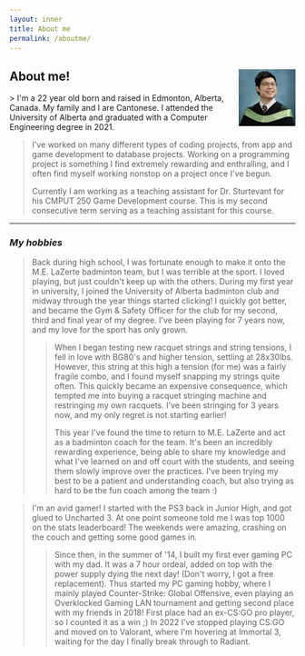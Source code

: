 ```yaml
---
layout: inner
title: About me
permalink: /aboutme/
---
```

<!-- Not sure why the text font is different -->

<!-- ![image test]( /img/logo.png ) -->

<div style="clear: both;">
  <div style="float: right; margin-right 1em;">
    <img src="/img/Graduation-Picture.jpg" alt="My graduation photo in 2021" width="100">
  </div>
  <div>
  <!-- h2 I think is header 2 -->
    <h2> About me! </h2>
    <!-- Most likely p for paragraph -->
    <p> > I'm a 22 year old born and raised in Edmonton, Alberta, Canada. My family and I are Cantonese. I attended the University of Alberta and graduated with a Computer Engineering degree in 2021. </p>
  </div>
</div>

> I've worked on many different types of coding projects, from app and game development to database projects. Working on a programming project is something I find extremely rewarding and enthralling, and I often find myself working nonstop on a project once I've begun.
>
> Currently I am working as a teaching assistant for Dr. Sturtevant for his CMPUT 250 Game Development course. This is my second consecutive term serving as a teaching assistant for this course.

---


### _My hobbies_

> Back during high school, I was fortunate enough to make it onto the M.E. LaZerte badminton team, but I was terrible at the sport. I loved playing, but just couldn't keep up with the others. During my first year in university, I joined the University of Alberta badminton club and midway through the year things started clicking! I quickly got better, and became the Gym & Safety Officer for the club for my second, third and final year of my degree. I've been playing for 7 years now, and my love for the sport has only grown.
>
>> When I began testing new racquet strings and string tensions, I fell in love with BG80's and higher tension, settling at 28x30lbs. However, this string at this high a tension (for me) was a fairly fragile combo, and I found myself snapping my strings quite often. This quickly became an expensive consequence, which tempted me into buying a racquet stringing machine and restringing my own racquets. I've been stringing for 3 years now, and my only regret is not starting earlier!
>>
>> This year I've found the time to return to M.E. LaZerte and act as a badminton coach for the team. It's been an incredibly rewarding experience, being able to share my knowledge and what I've learned on and off court with the students, and seeing them slowly improve over the practices. I've been trying my best to be a patient and understanding coach, but also trying as hard to be the fun coach among the team :)

> I'm an avid gamer! I started with the PS3 back in Junior High, and got glued to Uncharted 3. At one point someone told me I was top 1000 on the stats leaderboard! The weekends were amazing, crashing on the couch and getting some good games in. 
>>
>> Since then, in the summer of '14, I built my first ever gaming PC with my dad. It was a 7 hour ordeal, added on top with the power supply dying the next day! (Don't worry, I got a free replacement). Thus started my PC gaming hobby, where I mainly played Counter-Strike: Global Offensive, even playing an Overklocked Gaming LAN tournament and getting second place with my friends in 2018! First place had an ex-CS:GO pro player, so I counted it as a win ;) In 2022 I've stopped playing CS:GO and moved on to Valorant, where I'm hovering at Immortal 3, waiting for the day I finally break through to Radiant.